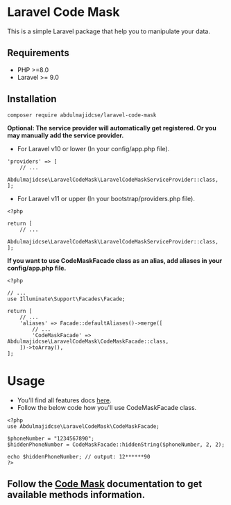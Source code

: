 # Laravel Code Mask

This is a simple Laravel package that help you to manipulate your data.

## Requirements

- PHP >=8.0
- Laravel >= 9.0

## Installation

```
composer require abdulmajidcse/laravel-code-mask
```

<strong>Optional: The service provider will automatically get registered. Or you may manually add the service provider.</strong>

- For Laravel v10 or lower (In your config/app.php file).

```
'providers' => [
    // ...
    Abdulmajidcse\LaravelCodeMask\LaravelCodeMaskServiceProvider::class,
];
```

- For Laravel v11 or upper (In your bootstrap/providers.php file).

```
<?php

return [
    // ...
    Abdulmajidcse\LaravelCodeMask\LaravelCodeMaskServiceProvider::class,
];

```

<strong>If you want to use CodeMaskFacade class as an alias, add aliases in your config/app.php file.</strong>

```
<?php

// ...
use Illuminate\Support\Facades\Facade;

return [
    // ...
    'aliases' => Facade::defaultAliases()->merge([
        // ...
        'CodeMaskFacade' => Abdulmajidcse\LaravelCodeMask\CodeMaskFacade::class,
    ])->toArray(),
];
```

# Usage

- You'll find all features docs <a href="https://github.com/abdulmajidcse/code-mask" target="_blank">here</a>.
- Follow the below code how you'll use CodeMaskFacade class.

```
<?php
use Abdulmajidcse\LaravelCodeMask\CodeMaskFacade;

$phoneNumber = "1234567890";
$hiddenPhoneNumber = CodeMaskFacade::hiddenString($phoneNumber, 2, 2);

echo $hiddenPhoneNumber; // output: 12******90
?>
```

## Follow the <a href="https://github.com/abdulmajidcse/code-mask" target="_blank">Code Mask</a> documentation to get available methods information.
